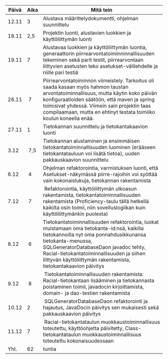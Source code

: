 Päivä | Aika | Mitä tein
----- | ---- | ---------
12.11 | 3    | Alustava määrittelydokumentti, ohjelman suunnittelu
18.11 | 2,5  | Projektin luonti, alustavien luokkien ja käyttöliittymän luonti
19.11 | 7    | Alustavaa luokkien ja käyttöliittymän luontia, generaattorin piirrearvontatoiminninnallisuuden tekeminen sekä parit testit, piirrearvontaan liittyvien asetusten teko asetukset-välilehdelle ja niille pari testiä
26.11 | 7    |Piirrearvontatoiminnon viimeistely. Tarkoitus oli saada kasaan myös hahmon taustan arvontatoiminnallisuus, mutta käytin koko päivän konfiguraatioiden säätöön, että maven ja spring toimisivat yhdessä. Viimein sain projektin taas compilaamaan, mutta en ehtinyt testata toimiiko koulun koneella enää.
27.11 | 1    | Tietokannan suunnittelu ja tietokantakaavion luonti
3.12  | 7,5    | Tietokannan alustaminen ja ensimmäisen tietokantatoiminnallisuuden luominen (erääseen tietokantatauluun voi lisätä tietoa), uuden pakkauskaavion suunnittelu
6.12  | 4    | Ohjelman refaktorointia, varmistuksen luonti, että Asetukset-näkymässä piirre-rajoihin voi syöttää vain kokonaislukuja, tietokannan rakentamista
7.12  | 7    | Refaktorointia, käyttöliittymän ulkoasun rakentamista, tietokantatoiminnallisuuden rakentamista (Proficiency-taulu tällä hetkellä kaikilta osin toimii, niin sovelluslogiikan kuin käyttöliittymänkin puolesta)
8.12  | 6    | Tietokantatoiminnallisuuden refaktorointia, luokat muistamaan oma tietokanta-id:nsä, kaikilla tietokannoilla nyt oma ponnahdusikkunansa tietokanta-menussa, SQLGeneratorDatabaseDaon javadoc tehty, Racial-tietokantatoiminnallisuuden ja siihen liittyvän käyttöliittymän rakentamista, tietokantakaavion päivitys
9.12  | 8    | Tietokantatoiminnallisuuden rakentamista: Racial-tietokantaan lisääminen ja tietokannasta poistaminen toimii, javadocin kirjoittamista, domain- ja dao-testien rakentamista
10.12 | 2    | SQLGeneratorDatabaseDaon refaktorointi ja hajautus, JavaDocin päivitys sen mukaisesti sekä pakkauskaavion päivitys
11.12 | 7    | Racial-tietokantataulun muokkaustoiminnallisuus toteutettu, käyttöohjetta päivitetty, Class-tietokantataulun muokkaustoiminnallisuus toteutettu kokonaisuudessaan
Yht.  | 62   |  tuntia
